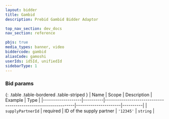 ```yaml
---
layout: bidder
title: Gambid
description: Prebid Gambid Bidder Adaptor

top_nav_section: dev_docs
nav_section: reference

pbjs: true
media_types: banner, video
biddercode: gambid
aliasCode: gamoshi
userIds: id5Id, unifiedId
sidebarType: 1
---
```


### Bid params

{: .table .table-bordered .table-striped }
| Name              | Scope    | Description                                                   | Example              | Type     |
|-------------------|----------|---------------------------------------------------------------|----------------------|----------|
| `supplyPartnerId` | required | ID of the supply partner | `'12345'`            | `string` |

